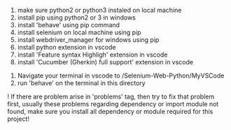 
<!-- STEP TO RUN THE PROJECT ON WINDOWS PC/LAPTOP USING VSCODE-->

1. make sure python2 or python3 instaled on local machine <google it>
2. install pip using python2 or 3 in windows <google it>
3. install 'behave' using pip command <google it>
4. install selenium on local machine using pip <google it>
5. install webdriver_manager for windows using pip <google it>
6. install python extension in vscode
7. install 'Feature syntax Highligh' extension in vscode
8. install 'Cucumber (Gherkin) full support' extension in vscode

<!-- Step to run the project -->

1. Navigate your terminal in vscode to /Selenium-Web-Python/MyVSCode
2. run 'behave' on the terminal in this directory



<!-- NOTES -->
! If there are problem arise in 'problems' tag, then try to fix that problem first, usually these problems regarding
dependency or import module not found, make sure you install all dependency or module required for this project!


